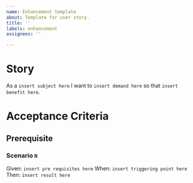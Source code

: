 ```yaml
---
name: Enhancement template
about: Template for user story.
title: ''
labels: enhancement
assignees: ''

---
```


# Story
As a `insert subject here` I want to `insert demand here` so that `insert benefit here`.
# Acceptance Criteria
## Prerequisite
### Scenario `N`
Given: `insert pre requisites here`
When: `insert triggering point here`
Then: `insert result here`
